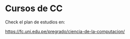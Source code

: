 # Cursos de CC

Check el plan de estudios en:

<https://fc.uni.edu.pe/pregrado/ciencia-de-la-computacion/>
